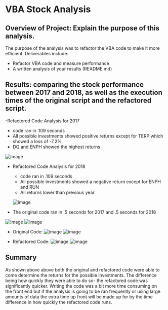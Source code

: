 # VBA Stock Analysis

## Overview of Project: Explain the purpose of this analysis.

The purpose of the analysis was to refactor the VBA code to make it more efficient. Deliverables include:
-  Refactor VBA code and measure performance
-  A written analysis of your results (README.md)

## Results: comparing the stock performance between 2017 and 2018, as well as the execution times of the original script and the refactored script.

-Refactored Code Analysis for 2017
  - code ran in .109 seconds
  - All possible investments showed positive returns except for TERP which showed a loss of -7.2%
  - DQ and ENPH showed the highest returns
  
  ![image](https://user-images.githubusercontent.com/107161421/198919389-d1e30e77-94ea-4118-8d11-e211bf6d2579.png)

- Refactored Code Analysis for 2018
  - code ran in .109 seconds
  - All possible investments showed a negative return except for ENPH and RUN
  - All returns lower than previous year
  
  ![image](https://user-images.githubusercontent.com/107161421/198919564-4aea0dc9-93f8-43e3-8cb1-e3f06234a2c4.png)

- The original code ran in .5 seconds for 2017 and .5 seconds for 2018

![image](https://user-images.githubusercontent.com/107161421/198920522-4d199347-75bc-4177-b74e-c097b2f6060d.png)
![image](https://user-images.githubusercontent.com/107161421/198920568-399e3972-ba5f-4633-a996-5c4de5e9530b.png)

  - Original Code:
  ![image](https://user-images.githubusercontent.com/107161421/198920720-7c9f34ae-0e3b-4dd8-9bcd-07dd0f53c928.png)
  ![image](https://user-images.githubusercontent.com/107161421/198920766-ea8f8b9a-3279-470b-be5c-29c36090d281.png)

  - Refactored Code:
  ![image](https://user-images.githubusercontent.com/107161421/198920892-4c46f3e5-bbb4-469c-8ab6-1f7abfa81c5c.png)
  ![image](https://user-images.githubusercontent.com/107161421/198920936-8401cc30-e7b6-444a-9d91-8f4539c6a529.png)
  

## Summary
  
  As shown above above both the original and refactored code were able to come determine the returns for the possible investments. The difference being how quickly they were able to do so- the refactored code was significantly quicker. Writing the code was a bit more time consuming on the front end but if the analysis is going to be ran frequently or using large amounts of data the extra time up front will be made up for by the time difference in how quickly the refactored code runs. 
